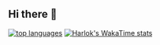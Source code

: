 ## Hi there 👋

<!--
**kkonat/kkonat** is a ✨ _special_ ✨ repository because its `README.md` (this file) appears on your GitHub profile.

Here are some ideas to get you started:

- 🔭 I’m currently working on ...
- 🌱 I’m currently learning ...
- 👯 I’m looking to collaborate on ...
- 🤔 I’m looking for help with ...
- 💬 Ask me about ...
- 📫 How to reach me: ...
- 😄 Pronouns: ...
- ⚡ Fun fact: ...
-->
[![top languages](https://github-readme-stats.vercel.app/api/top-langs?username=kkonat&theme=algolia&show_icons=true)](https://github.com/kkonat)
[![Harlok's WakaTime stats](https://github-readme-stats.vercel.app/api/wakatime?username=kkonat)](https://github.com/kkonat)
